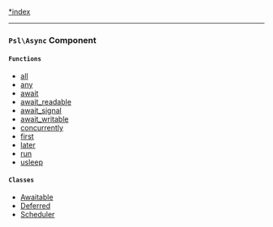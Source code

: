 <!--
    This markdown file was generated using `docs/documenter.php`.

    Any edits to it will likely be lost.
-->

[*index](./../README.md)

---

### `Psl\Async` Component

#### `Functions`

- [all](./../../src/Psl/Async/all.php#L23)
- [any](./../../src/Psl/Async/any.php#L25)
- [await](./../../src/Psl/Async/await.php#L18)
- [await_readable](./../../src/Psl/Async/await_readable.php#L18)
- [await_signal](./../../src/Psl/Async/await_signal.php#L18)
- [await_writable](./../../src/Psl/Async/await_writable.php#L18)
- [concurrently](./../../src/Psl/Async/concurrently.php#L19)
- [first](./../../src/Psl/Async/first.php#L24)
- [later](./../../src/Psl/Async/later.php#L14)
- [run](./../../src/Psl/Async/run.php#L20)
- [usleep](./../../src/Psl/Async/usleep.php#L10)

#### `Classes`

- [Awaitable](./../../src/Psl/Async/Awaitable.php#L17)
- [Deferred](./../../src/Psl/Async/Deferred.php#L13)
- [Scheduler](./../../src/Psl/Async/Scheduler.php#L19)


